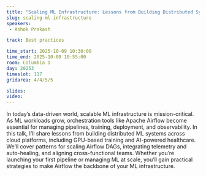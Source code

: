 ```yaml
---
title: "Scaling ML Infrastructure: Lessons from Building Distributed Systems"
slug: scaling-ml-infrastructure
speakers:
 - Ashok Prakash

track: Best practices

time_start: 2025-10-09 10:30:00
time_end: 2025-10-09 10:55:00
room: Columbia D
day: 20253
timeslot: 117
gridarea: 4/4/5/5

slides:
video:
---
```


In today’s data-driven world, scalable ML infrastructure is mission-critical. As ML workloads grow, orchestration tools like Apache Airflow become essential for managing pipelines, training, deployment, and observability. In this talk, I’ll share lessons from building distributed ML systems across cloud platforms, including GPU-based training and AI-powered healthcare. We’ll cover patterns for scaling Airflow DAGs, integrating telemetry and auto-healing, and aligning cross-functional teams. Whether you’re launching your first pipeline or managing ML at scale, you’ll gain practical strategies to make Airflow the backbone of your ML infrastructure.